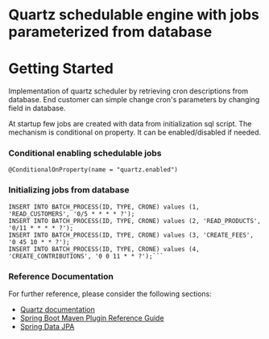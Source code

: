 # Quartz schedulable engine with jobs parameterized from database

# Getting Started

Implementation of quartz scheduler by retrieving cron descriptions from database. End customer can simple change cron's parameters by changing field in database.

At startup few jobs are created with data from initialization sql script. The mechanism is conditional on property. It can be enabled/disabled if needed.

### Conditional enabling schedulable jobs
```
@ConditionalOnProperty(name = "quartz.enabled")
```

### Initializing jobs from database

```
INSERT INTO BATCH_PROCESS(ID, TYPE, CRONE) values (1, 'READ_CUSTOMERS', '0/5 * * * * ?');
INSERT INTO BATCH_PROCESS(ID, TYPE, CRONE) values (2, 'READ_PRODUCTS', '0/11 * * * * ?');
INSERT INTO BATCH_PROCESS(ID, TYPE, CRONE) values (3, 'CREATE_FEES', '0 45 10 * * ?');
INSERT INTO BATCH_PROCESS(ID, TYPE, CRONE) values (4, 'CREATE_CONTRIBUTIONS', '0 0 11 * * ?');```
```



### Reference Documentation
For further reference, please consider the following sections:

* [Quartz documentation](http://www.quartz-scheduler.org/documentation/)
* [Spring Boot Maven Plugin Reference Guide](https://docs.spring.io/spring-boot/docs/2.7.0/maven-plugin/reference/html/)
* [Spring Data JPA](https://docs.spring.io/spring-boot/docs/2.7.0/reference/htmlsingle/#data.sql.jpa-and-spring-data)

